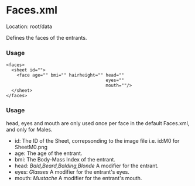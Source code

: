 # Faces.xml

Location: root/data

Defines the faces of the entrants.

### Usage

```
<faces>
  <sheet id="">
    <face age="" bmi="" hairheight="" head=""
                                      eyes=""
                                      mouth=""/>
  </sheet>
</faces>
```

### Usage

head, eyes and mouth are only used once per face in the default Faces.xml, and only for Males.

* id: The ID of the Sheet, correpsonding to the image file i.e. id:M0 for SheetM0.png
* age: The age of the entrant.
* bmi: The Body-Mass Index of the entrant.
* head: _Bald,Beard,Balding,Blonde_ A modifier for the entrant.
* eyes: _Glasses_ A modifier for the entrant's eyes.
* mouth: _Mustache_ A modifier for the entrant's mouth.
